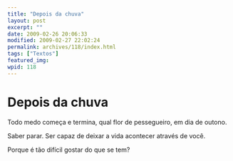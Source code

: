```yaml
---
title: "Depois da chuva"
layout: post
excerpt: ""
date: 2009-02-26 20:06:33
modified: 2009-02-27 22:02:24
permalink: archives/118/index.html
tags: ["Textos"]
featured_img: 
wpid: 118
---
```


# Depois da chuva

Todo medo começa e termina, qual flor de pessegueiro, em dia de outono.

Saber parar. Ser capaz de deixar a vida acontecer através de você.

Porque é tão difícil gostar do que se tem?